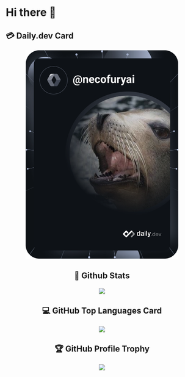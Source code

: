 # Hi there 👋

## :credit_card: Daily.dev Card
<div align="center">
  <a href="https://app.daily.dev/necofuryai"><img src="https://github.com/necofuryai/necofuryai/blob/main/devcard.svg" width="400" alt="Mashu Sakai's Dev Card"/></a>
</dev>

## :star2: Github Stats
<a href="https://github.com/anuraghazra/github-readme-stats">
  <img align="center" src="https://github-readme-stats-xi-eight-57.vercel.app/api?username=page-o&include_all_commits=true&count_private=true&show_icons=true&theme=blue-green" height="158px" />
</a>

## :computer: GitHub Top Languages Card
<a href="https://github.com/anuraghazra/github-readme-stats">
  <img align="center" src="https://github-readme-stats-xi-eight-57.vercel.app/api/top-langs/?username=necofuryai&count_private=true&langs_count=10" />
</a>

## :trophy: GitHub Profile Trophy
<a href="https://github.com/ryo-ma/github-profile-trophy">
  <img align="center" src="https://github-profile-trophy.vercel.app/?username=necofuryai&theme=onedark" height="151px" />
</a>

<!--
**necofuryai/necofuryai** is a ✨ _special_ ✨ repository because its `README.md` (this file) appears on your GitHub profile.

Here are some ideas to get you started:

- 🔭 I’m currently working on ...
- 🌱 I’m currently learning ...
- 👯 I’m looking to collaborate on ...
- 🤔 I’m looking for help with ...
- 💬 Ask me about ...
- 📫 How to reach me: ...
- 😄 Pronouns: ...
- ⚡ Fun fact: ...
-->
